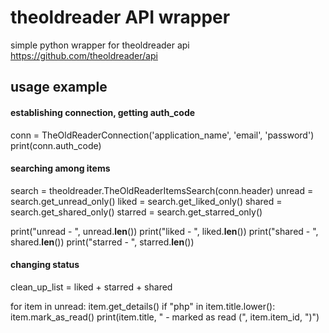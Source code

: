 # theoldreader API wrapper

simple python wrapper for theoldreader api
https://github.com/theoldreader/api

## usage example

#### establishing connection, getting auth_code
conn = TheOldReaderConnection('application_name', 'email', 'password')
print(conn.auth_code)

#### searching among items

search = theoldreader.TheOldReaderItemsSearch(conn.header)
unread = search.get_unread_only()
liked = search.get_liked_only()
shared = search.get_shared_only()
starred = search.get_starred_only()

print("unread - ", unread.__len__())
print("liked - ", liked.__len__())
print("shared - ", shared.__len__())
print("starred - ", starred.__len__())


#### changing status
clean_up_list = liked + starred + shared


for item in unread:
	item.get_details()
	if "php" in item.title.lower():
		item.mark_as_read()
		print(item.title, " - marked as read (", item.item_id, ")")
